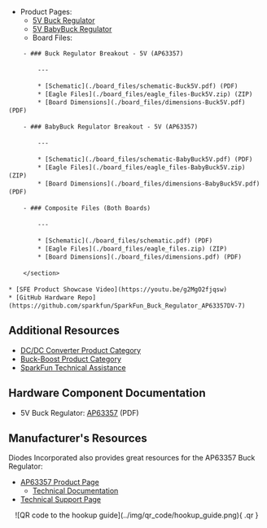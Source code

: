 * Product Pages:
    * [5V Buck Regulator](https://www.sparkfun.com/products/21255)
    * [5V BabyBuck Regulator](https://www.sparkfun.com/products/21256)
    * Board Files:

<section class="grid cards col-3" style="grid-template-columns: repeat(auto-fit,minmax(8rem,1fr));" markdown>

        - ### Buck Regulator Breakout - 5V (AP63357)

            ---

            * [Schematic](./board_files/schematic-Buck5V.pdf) (PDF)
            * [Eagle Files](./board_files/eagle_files-Buck5V.zip) (ZIP)
            * [Board Dimensions](./board_files/dimensions-Buck5V.pdf) (PDF)

        - ### BabyBuck Regulator Breakout - 5V (AP63357)

            ---

            * [Schematic](./board_files/schematic-BabyBuck5V.pdf) (PDF)
            * [Eagle Files](./board_files/eagle_files-BabyBuck5V.zip) (ZIP)
            * [Board Dimensions](./board_files/dimensions-BabyBuck5V.pdf) (PDF)

        - ### Composite Files (Both Boards)

            ---

            * [Schematic](./board_files/schematic.pdf) (PDF)
            * [Eagle Files](./board_files/eagle_files.zip) (ZIP)
            * [Board Dimensions](./board_files/dimensions.pdf) (PDF)

        </section>

    * [SFE Product Showcase Video](https://youtu.be/g2MgO2fjqsw)
    * [GitHub Hardware Repo](https://github.com/sparkfun/SparkFun_Buck_Regulator_AP63357DV-7)

## Additional Resources
* [DC/DC Converter Product Category](https://www.sparkfun.com/categories/tags/dc-dc-converter)
* [Buck-Boost Product Category](https://www.sparkfun.com/categories/tags/buck-boost)
* [SparkFun Technical Assistance](https://www.sparkfun.com/technical_assistance)


## Hardware Component Documentation
* 5V Buck Regulator: [AP63357](./component_documentation/AP63356-AP63357.pdf) (PDF)


## Manufacturer's Resources
Diodes Incorporated also provides great resources for the AP63357 Buck Regulator: 

* [AP63357 Product Page](https://www.diodes.com/part/view/AP63357/)
    * [Technical Documentation](https://www.diodes.com/part/view/AP63357/#tab-details)
* [Technical Support Page](https://www.diodes.com/about/contact-us/technical-support/)

<center>
![QR code to the hookup guide](../img/qr_code/hookup_guide.png){ .qr }
</center>

